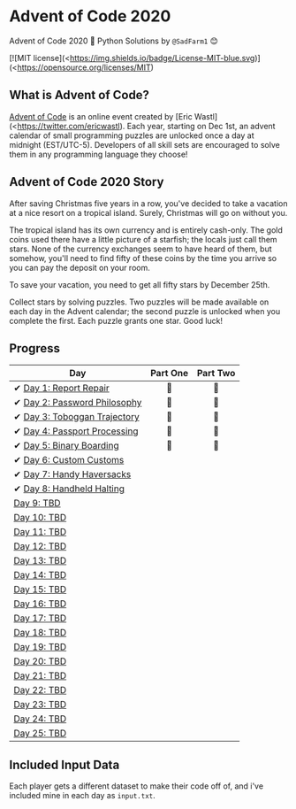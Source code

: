 # Advent of Code 2020
Advent of Code 2020 🎄 Python Solutions by 
`@SadFarm1` 😊

[![MIT license](<https://img.shields.io/badge/License-MIT-blue.svg)](<https://opensource.org/licenses/MIT)


## What is Advent of Code?
[Advent of Code](http://adventofcode.com) is an online event created by [Eric Wastl](<https://twitter.com/ericwastl). Each year, starting on Dec 1st, an advent calendar of small programming puzzles are unlocked once a day at midnight (EST/UTC-5). Developers of all skill sets are encouraged to solve them in any programming language they choose!

## Advent of Code 2020 Story
After saving Christmas five years in a row, you've decided to take a vacation at a nice resort on a tropical island. Surely, Christmas will go on without you.

The tropical island has its own currency and is entirely cash-only. The gold coins used there have a little picture of a starfish; the locals just call them stars. None of the currency exchanges seem to have heard of them, but somehow, you'll need to find fifty of these coins by the time you arrive so you can pay the deposit on your room.

To save your vacation, you need to get all fifty stars by December 25th.

Collect stars by solving puzzles. Two puzzles will be made available on each day in the Advent calendar; the second puzzle is unlocked when you complete the first. Each puzzle grants one star. Good luck!

## Progress

| Day  | Part One | Part Two | 
|---|:---:|:---:|
| ✔ [Day 1: Report Repair](<https://github.com/SadFarm1/AdventOfCode/tree/master/Day 1>)| 🌟 | 🌟 |
| ✔ [Day 2: Password Philosophy](<https://github.com/SadFarm1/AdventOfCode/tree/master/Day 2>)| 🌟 | 🌟 |
| ✔ [Day 3: Toboggan Trajectory](<https://github.com/SadFarm1/AdventOfCode/tree/master/Day 3>)| 🌟 | 🌟 |
| ✔ [Day 4: Passport Processing](<https://github.com/SadFarm1/AdventOfCode/tree/master/Day 4>)| 🌟 | 🌟 |
| ✔ [Day 5: Binary Boarding](<https://github.com/SadFarm1/AdventOfCode/tree/master/Day 5>)| 🌟 | 🌟 |
| ✔ [Day 6: Custom Customs](<https://github.com/SadFarm1/AdventOfCode/tree/master/Day 6>)|  |  |
| ✔ [Day 7: Handy Haversacks](<https://github.com/SadFarm1/AdventOfCode/tree/master/Day 7>)|  |  |
| ✔ [Day 8: Handheld Halting](<https://github.com/SadFarm1/AdventOfCode/tree/master/Day 7>)|  |  |
| [Day 9: TBD](>)| | |
| [Day 10: TBD](>)| | |
| [Day 11: TBD](>)| | |
| [Day 12: TBD](>)| | |
| [Day 13: TBD](>)| | |
| [Day 14: TBD](>)| | |
| [Day 15: TBD](>)| | |
| [Day 16: TBD](>)| | |
| [Day 17: TBD](>)| | |
| [Day 18: TBD](>)| | |
| [Day 19: TBD](>)| | |
| [Day 20: TBD](>)| | |
| [Day 21: TBD](>)| | |
| [Day 22: TBD](>)| | |
| [Day 23: TBD](>)| | |
| [Day 24: TBD](>)| | |
| [Day 25: TBD](>)| | |

## Included Input Data

Each player gets a different dataset to make their code off of, and i've included mine in each day as `input.txt`.

